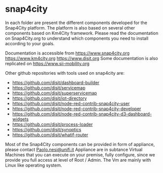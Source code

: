 # snap4city

In each folder are present the different components developed for the Snap4City platform.
The platform is also based on several other components based on Km4City framework. 
Please read the documentation on Snap4City.org to understand which components you need to install 
according to your goals. 

Documentation is accessible from https://www.snap4city.org https://www.km4city.org https://www.disit.org
Some documentation is also replicated on https://www.sii-mobility.org 

Other github repositories with tools used on snap4city are:
- https://github.com/disit/dashboard-builder
- https://github.com/disit/servicemap
- https://github.com/disit/superservicemap
- https://github.com/disit/iot-directory
- https://github.com/disit/node-red-contrib-snap4city-user
- https://github.com/disit/node-red-contrib-snap4city-developer
- https://github.com/disit/node-red-contrib-snap4city-d3-dashboard-widgets
- https://github.com/disit/process-loader
- https://github.com/disit/synoptics
- https://github.com/disit/whatif-router

Most of the Snap4City components can be provided in form of appliance, please contact Paolo.nesi@unifi.it
Appliance are in subtance Virtual Machines that you can execute on your premise, fully configure, since we provide you full access at level of Root / Admin. The Vm are mainly with Linux like operating system.

